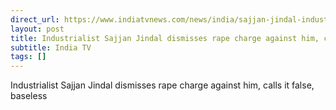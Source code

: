 ```yaml
---
direct_url: https://www.indiatvnews.com/news/india/sajjan-jindal-industrialist-dismisses-rape-allegation-against-him-mumbai-police-investigation-jsw-group-chairman-latest-updates-2023-12-17-907717
layout: post
title: Industrialist Sajjan Jindal dismisses rape charge against him, calls it  false, baseless 
subtitle: India TV
tags: []
---
```


Industrialist Sajjan Jindal dismisses rape charge against him, calls it  false, baseless 
